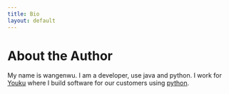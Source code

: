 ```yaml
---
title: Bio
layout: default
---
```


# About the Author

My name is wangenwu. I am a developer, use java and python. I work for [Youku][Youku] where I build software for our customers using [python][python]. 

[python]:  http://www.python.org/
[Youku]:   http://www.youku.com/ 
